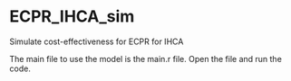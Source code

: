 # ECPR_IHCA_sim
Simulate cost-effectiveness for ECPR for IHCA

The main file to use the model is the main.r file.
Open the file and run the code.

